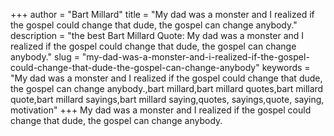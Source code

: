 +++
author = "Bart Millard"
title = "My dad was a monster and I realized if the gospel could change that dude, the gospel can change anybody."
description = "the best Bart Millard Quote: My dad was a monster and I realized if the gospel could change that dude, the gospel can change anybody."
slug = "my-dad-was-a-monster-and-i-realized-if-the-gospel-could-change-that-dude-the-gospel-can-change-anybody"
keywords = "My dad was a monster and I realized if the gospel could change that dude, the gospel can change anybody.,bart millard,bart millard quotes,bart millard quote,bart millard sayings,bart millard saying,quotes, sayings,quote, saying, motivation"
+++
My dad was a monster and I realized if the gospel could change that dude, the gospel can change anybody.
